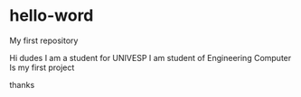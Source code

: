 # hello-word
My first repository

Hi dudes
I am a student for UNIVESP
I am  student of  Engineering Computer
Is my first project

thanks
